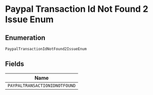 
# Paypal Transaction Id Not Found 2 Issue Enum

## Enumeration

`PaypalTransactionIdNotFound2IssueEnum`

## Fields

| Name |
|  --- |
| `PAYPALTRANSACTIONIDNOTFOUND` |

